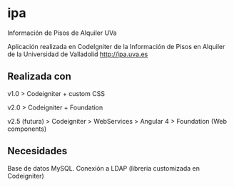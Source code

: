# ipa
Información de Pisos de Alquiler UVa

Aplicación realizada en CodeIgniter de la Información de Pisos en Alquiler de la Universidad de Valladolid http://ipa.uva.es

## Realizada con
v1.0 > Codeigniter + custom CSS

v2.0 > Codeigniter + Foundation

v2.5 (futura) > Codeigniter > WebServices > Angular 4 > Foundation (Web components)

## Necesidades
Base de datos MySQL.
Conexión a LDAP (libreria customizada en Codeigniter)
